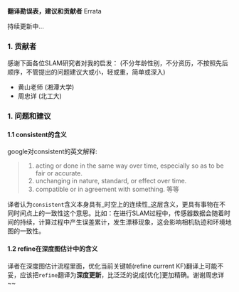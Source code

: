 **翻译勘误表，建议和贡献者** Errata

持续更新中...

### 1. 贡献者
感谢下面各位SLAM研究者对我的启发： (不分年龄性别，不分资历，不按照先后顺序，不管提出的问题建议大或小，轻或重，简单或深入)
* 黄山老师 (湘潭大学)
* 周忠详 (北工大)

### 1. 问题和建议
#### 1.1 consistent的含义
google对consistent的英文解释:
> 1. acting or done in the same way over time, especially so as to be fair or accurate.
> 2. unchanging in nature, standard, or effect over time.
> 3. compatible or in agreement with something. 等等

译者认为`consistent`含义本身具有_时空上的连续性_这层含义，更具有事物在不同时间点上的一致性这个意思。比如：在进行SLAM过程中，传感器数据会随着时间的持续，计算过程中产生误差累计，发生漂移现象，这会影响相机轨迹和环境地图的一致性。

#### 1.2 refine在深度图估计中的含义
译者在深度图估计流程里面，优化当前关键帧(refine current KF)翻译上可能不妥，应该把`refine`翻译为**深度更新**，比泛泛的说成[优化]更加精确。谢谢周忠详~~


